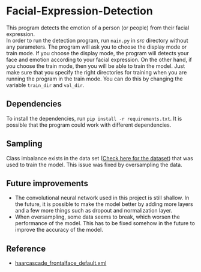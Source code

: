 # Facial-Expression-Detection
This program detects the emotion of a person (or people) from their facial expression.<br>
In order to run the detection program, run `main.py` in *src* directory without any parameters. The program will ask you to choose the display mode or train mode. If you choose the display mode, the program will detects your face and emotion according to your facial expression. On the other hand, if you choose the train mode, then you will be able to train the model. Just make sure that you specify the right directories for training when you are running the program in the train mode. You can do this by changing the variable `train_dir` and `val_dir`.

## Dependencies
To install the dependencies, run `pip install -r requirements.txt`.
It is possible that the program could work with different dependencies. 

## Sampling
Class imbalance exists in the data set (<a href="https://www.kaggle.com/aadityasinghal/facial-expression-dataset">Check here for the dataset</a>) that was used to train the model. This issue was fixed by oversampling the data.

## Future improvements
<ul>
  <li>The convolutional neural network used in this project is still shallow. In the future, it is possible to make the model better by adding more layers and a few more things such as dropout and normalization layer. </li>
  <li>When oversampling, some data seems to break, which worsen the performance of the model. This has to be fixed somehow in the future to improve the accuracy of the model.</li>
</ul>

## Reference
<ul>
  <li><a href="https://github.com/opencv/opencv/blob/master/data/haarcascades/haarcascade_frontalface_default.xml">haarcascade_frontalface_default.xml</a></li>
</ul>
